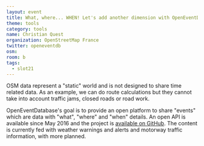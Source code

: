 ```yaml
---
layout: event
title: What, where... WHEN! Let's add another dimension with OpenEventDatabase
theme: tools
category: tools
name: Christian Quest
organization: OpenStreetMap France
twitter: openeventdb
osm:
room: b
tags:
  - slot21
---
```

OSM data represent a "static" world and is not designed to share time related data. As an example, we can do route calculations but they cannot take into account traffic jams, closed roads or road work.

OpenEventDatabase's goal is to provide an open platform to share "events" which are data with "what", "where" and "when" details.
An open API is available since May 2016 and the project is [available on GitHub](https://github.com/openeventdatabase).
The content is currently fed with weather warnings and alerts and motorway traffic information, with more planned.
